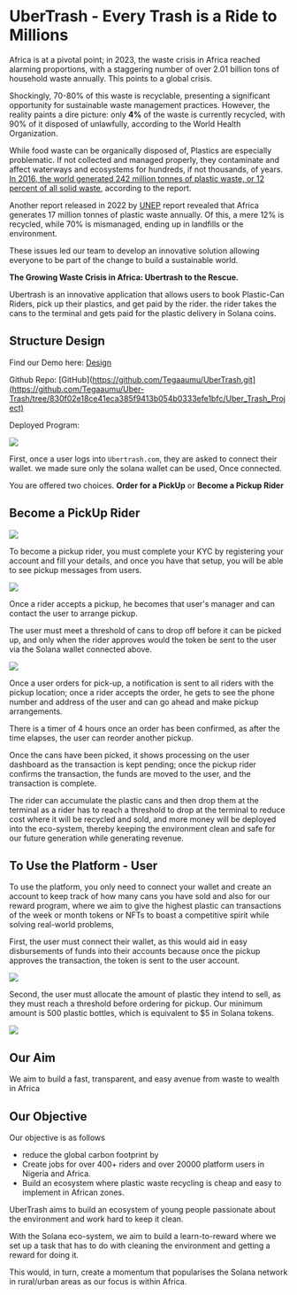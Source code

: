 # UberTrash - Every Trash is a Ride to Millions
Africa is at a pivotal point; in 2023, the waste crisis in Africa reached alarming proportions, with a staggering number of over 2.01 billion tons of household waste annually. This points to a global crisis. 

Shockingly, 70-80% of this waste is recyclable, presenting a significant opportunity for sustainable waste management practices. However, the reality paints a dire picture: only **4%** of the waste is currently recycled, with 90% of it disposed of unlawfully, according to the World Health Organization.

While food waste can be organically disposed of,  Plastics are especially problematic. If not collected and managed properly, they contaminate and affect waterways and ecosystems for hundreds, if not thousands, of years. [In 2016, the world generated 242 million tonnes of plastic waste, or 12 percent of all solid waste](https://www.worldbank.org/en/news/press-release/2018/09/20/global-waste-to-grow-by-70-percent-by-2050-unless-urgent-action-is-taken-world-bank-report#), according to the report.

Another report released in 2022 by [UNEP](https://www.unep.org/) report revealed that Africa generates 17 million tonnes of plastic waste annually. Of this, a mere 12% is recycled, while 70% is mismanaged, ending up in landfills or the environment.

These issues led our team to develop an innovative solution allowing everyone to be part of the change to build a sustainable world. 

**The Growing Waste Crisis in Africa: Ubertrash to the Rescue.**

Ubertrash is an innovative application that allows users to book Plastic-Can Riders,  pick up their plastics, and get paid by the rider. the rider takes the cans to the terminal and gets paid for the plastic delivery in Solana coins. 


## Structure Design 

Find our Demo here: [Design](https://www.figma.com/design/VM28C1UloJpZDjNm5Cxbcp/web3?node-id=0-1&t=lYKGqdyBjEQynkVe-0)

Github Repo: [GitHub](https://github.com/Tegaaumu/UberTrash.git](https://github.com/Tegaaumu/Uber-Trash/tree/830f02e18ce41eca385f9413b054b0333efe1bfc/Uber_Trash_Project)

Deployed Program:  


![](https://paper-attachments.dropboxusercontent.com/s_F939401165CE2CCC120626D43EE69607CDB1545780C0970148C0A2BE4BD71270_1723631939570_Screenshot+2024-08-14+at+11.38.51.png)


First, once a user logs into `Ubertrash.com`, they are asked to connect their wallet. we made sure only the solana wallet can be used, Once connected. 

You are offered two choices. **Order for a PickUp** or **Become a Pickup Rider**


## Become a PickUp Rider 
![](https://paper-attachments.dropboxusercontent.com/s_F939401165CE2CCC120626D43EE69607CDB1545780C0970148C0A2BE4BD71270_1723633118189_Screenshot+2024-08-14+at+11.58.32.png)


To become a pickup rider, you must complete your KYC by registering your account and fill your details, and once you have that setup, you will be able to see pickup messages from users. 


![](https://paper-attachments.dropboxusercontent.com/s_F939401165CE2CCC120626D43EE69607CDB1545780C0970148C0A2BE4BD71270_1723633287407_Screenshot+2024-08-14+at+12.01.21.png)


Once a rider accepts a pickup, he becomes that user's manager and can contact the user to arrange pickup. 

The user must meet a threshold of cans to drop off before it can be picked up, and only when the rider approves would the token be sent to the user via the Solana wallet connected above. 

![](https://paper-attachments.dropboxusercontent.com/s_F939401165CE2CCC120626D43EE69607CDB1545780C0970148C0A2BE4BD71270_1723633554033_Screenshot+2024-08-14+at+12.05.47.png)


Once a user orders for pick-up, a notification is sent to all riders with the pickup location; once a rider accepts the order, he gets to see the phone number and address of the user and can go ahead and make pickup arrangements.

There is a timer of 4 hours once an order has been confirmed, as after the time elapses, the user can reorder another pickup. 

Once the cans have been picked, it shows processing on the user dashboard as the transaction is kept pending; once the pickup rider confirms the transaction, the funds are moved to the user, and the transaction is complete.

The rider can accumulate the plastic cans and then drop them at the terminal as a rider has to reach a threshold to drop at the terminal to reduce cost where it will be recycled and sold, and more money will be deployed into the eco-system, thereby keeping the environment clean and safe for our future generation while generating revenue. 


## To Use the Platform - User

To use the platform, you only need to connect your wallet and create an account to keep track of how many cans you have sold and also for our reward program, where we aim to give the highest plastic can transactions of the week or month tokens or NFTs to boast a competitive spirit while solving real-world problems,

First, the user must connect their wallet, as this would aid in easy disbursements of funds into their accounts because once the pickup approves the transaction, the token is sent to the user account.  


![](https://paper-attachments.dropboxusercontent.com/s_F939401165CE2CCC120626D43EE69607CDB1545780C0970148C0A2BE4BD71270_1723631939570_Screenshot+2024-08-14+at+11.38.51.png)


Second, the user must allocate the amount of plastic they intend to sell, as they must reach a threshold before ordering for pickup. Our minimum amount is 500 plastic bottles, which is equivalent to $5 in Solana tokens. 


![](https://paper-attachments.dropboxusercontent.com/s_F939401165CE2CCC120626D43EE69607CDB1545780C0970148C0A2BE4BD71270_1723634275565_Screenshot+2024-08-14+at+12.17.48.png)



## Our Aim 

We aim to build a fast, transparent, and easy avenue from waste to wealth in Africa


## Our Objective 

Our objective is as follows 


- reduce the global carbon footprint by 
- Create jobs for over 400+ riders and over 20000 platform users in Nigeria and Africa.
- Build an ecosystem where plastic waste recycling is cheap and easy to implement in African zones.

UberTrash aims to build an ecosystem of young people passionate about the environment and work hard to keep it clean.

With the Solana eco-system, we aim to build a learn-to-reward where we set up a task that has to do with cleaning the environment and getting a reward for doing it. 

This would, in turn, create a momentum that popularises the Solana network in rural/urban areas as our focus is within Africa. 







